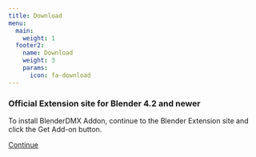 ```yaml
---
title: Download
menu:
  main:
    weight: 1
  footer2:
    name: Download
    weight: 3
    params:
      icon: fa-download
---
```


<div class="uk-container">
    <div class="uk-grid uk-grid-match uk-child-width-1-2@m uk-text-small" uk-grid>
<div>
            <div class="uk-card uk-card-default">
                <div class="uk-card-body" id="extension">
              <h3 class="uk-card-title uk-margin-remove-bottom">Official Extension site for Blender 4.2 and newer</h3>
                    <p class="uk-margin-small">
                    To install BlenderDMX Addon, continue to the Blender Extension site and click the Get Add-on button.
                        <div class="uk-margin-medium-top">
                            <a href="https://extensions.blender.org/add-ons/open-stage-blender-dmx/" class="uk-button uk-button-large uk-button-secondary uk-width-expand uk-margin-small-bottom"><i class="fa-solid fa-shop"></i>Continue</a>
                        </div>
                    </p>
                </div>
            </div>
        </div>
    </div>
</div>

